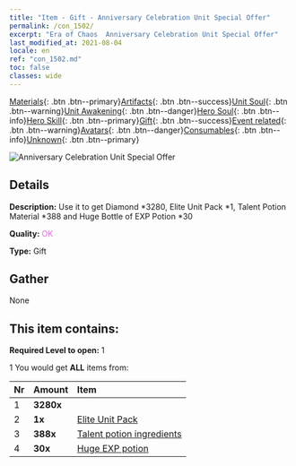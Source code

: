 ```yaml
---
title: "Item - Gift - Anniversary Celebration Unit Special Offer"
permalink: /con_1502/
excerpt: "Era of Chaos  Anniversary Celebration Unit Special Offer"
last_modified_at: 2021-08-04
locale: en
ref: "con_1502.md"
toc: false
classes: wide
---
```

 [Materials](/Items/){: .btn .btn--primary}[Artifacts](/Items/Artifacts/){: .btn .btn--success}[Unit Soul](/Items/UnitSoul/){: .btn .btn--warning}[Unit Awakening](/Items/UnitAwakening/){: .btn .btn--danger}[Hero Soul](/Items/HeroSoul/){: .btn .btn--info}[Hero Skill](/Items/HeroSkill/){: .btn .btn--primary}[Gift](/Items/Gift/){: .btn .btn--success}[Event related](/Items/Events/){: .btn .btn--warning}[Avatars](/Items/Avatars/){: .btn .btn--danger}[Consumables](/Items/Consumables/){: .btn .btn--info}[Unknown](/Items/Unknown/){: .btn .btn--primary}

 ![Anniversary Celebration Unit Special Offer](/images/t/i_907116.png)

## Details
 **Description:** Use it to get Diamond *3280, Elite Unit Pack *1, Talent Potion Material *388 and Huge Bottle of EXP Potion *30

 **Quality:** <span style="color: #DA70D6">OK</span>

 **Type:** Gift

## Gather

  None

## This item contains:

 **Required Level to open:** 1

 1 You would get **ALL** items  from:

  | Nr | Amount |     Item    |
  |:---|:-------|:------------|
  | 1 |  **3280x** | <i class="fas fa-gem"/> |  | 
  | 2 |  **1x** | [Elite Unit Pack](/Items/con_1357/) |  | 
  | 3 |  **388x** | [Talent potion ingredients](/Items/con_1120/) |  | 
  | 4 |  **30x** | [Huge EXP potion](/Items/con_703/) |  | 
